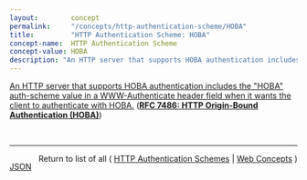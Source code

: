 ```yaml
---
layout:        concept
permalink:     "/concepts/http-authentication-scheme/HOBA"
title:         "HTTP Authentication Scheme: HOBA"
concept-name:  HTTP Authentication Scheme
concept-value: HOBA
description: "An HTTP server that supports HOBA authentication includes the \"HOBA\" auth-scheme value in a WWW-Authenticate header field when it wants the client to authenticate with HOBA."
---
```


[An HTTP server that supports HOBA authentication includes the "HOBA" auth-scheme value in a WWW-Authenticate header field when it wants the client to authenticate with HOBA.](http://tools.ietf.org/html/rfc7486#section-3 "Read documentation for HTTP Authentication Scheme &#34;HOBA&#34;") (**[RFC 7486: HTTP Origin-Bound Authentication (HOBA)](/specs/IETF/RFC/7486 "HTTP Origin-Bound Authentication (HOBA) is a digital-signature-based design for an HTTP authentication method. The design can also be used in JavaScript-based authentication embedded in HTML. HOBA is an alternative to HTTP authentication schemes that require passwords and therefore avoids all problems related to passwords, such as leakage of server-side password databases.")**)

<br/>
<hr/>

<p style="float : left"><a href="./HOBA.json" title="JSON representing this particular Web Concept value">JSON</a></p>
<p style="text-align: right">Return to list of all ( <a href="../http-authentication-scheme/">HTTP Authentication Schemes</a> | <a href="../">Web Concepts</a> )</p>

